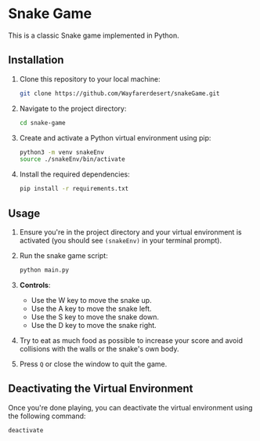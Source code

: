 # Snake Game

This is a classic Snake game implemented in Python.

## Installation

1. Clone this repository to your local machine:

    ```bash
    git clone https://github.com/Wayfarerdesert/snakeGame.git
    ```

2. Navigate to the project directory:

    ```bash
    cd snake-game
    ```

3. Create and activate a Python virtual environment using pip:

    ```bash
    python3 -m venv snakeEnv
    source ./snakeEnv/bin/activate
    ```

4. Install the required dependencies:

    ```bash
    pip install -r requirements.txt
    ```

## Usage

1. Ensure you're in the project directory and your virtual environment is activated (you should see `(snakeEnv)` in your terminal prompt).

2. Run the snake game script:

    ```bash
    python main.py
    ```

3. **Controls**:
   - Use the W key to move the snake up.
   - Use the A key to move the snake left.
   - Use the S key to move the snake down.
   - Use the D key to move the snake right.

4. Try to eat as much food as possible to increase your score and avoid collisions with the walls or the snake's own body.

5. Press `Q` or close the window to quit the game.

## Deactivating the Virtual Environment

Once you're done playing, you can deactivate the virtual environment using the following command:
```bash
deactivate
